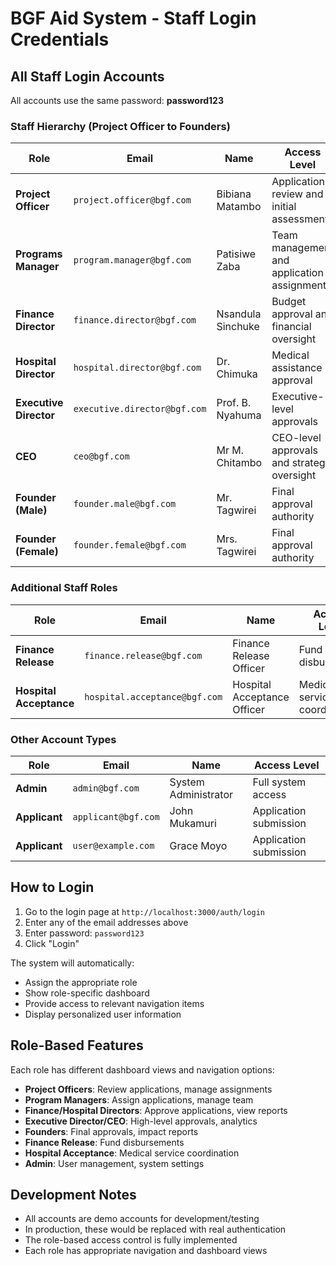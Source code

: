 # BGF Aid System - Staff Login Credentials

## All Staff Login Accounts

All accounts use the same password: **password123**

### Staff Hierarchy (Project Officer to Founders)

| Role | Email | Name | Access Level |
|------|-------|------|--------------|
| **Project Officer** | `project.officer@bgf.com` | Bibiana Matambo | Application review and initial assessment |
| **Programs Manager** | `program.manager@bgf.com` | Patisiwe Zaba | Team management and application assignment |
| **Finance Director** | `finance.director@bgf.com` | Nsandula Sinchuke | Budget approval and financial oversight |
| **Hospital Director** | `hospital.director@bgf.com` | Dr. Chimuka | Medical assistance approval |
| **Executive Director** | `executive.director@bgf.com` | Prof. B. Nyahuma | Executive-level approvals |
| **CEO** | `ceo@bgf.com` | Mr M. Chitambo | CEO-level approvals and strategic oversight |
| **Founder (Male)** | `founder.male@bgf.com` | Mr. Tagwirei | Final approval authority |
| **Founder (Female)** | `founder.female@bgf.com` | Mrs. Tagwirei | Final approval authority |

### Additional Staff Roles

| Role | Email | Name | Access Level |
|------|-------|------|--------------|
| **Finance Release** | `finance.release@bgf.com` | Finance Release Officer | Fund disbursement |
| **Hospital Acceptance** | `hospital.acceptance@bgf.com` | Hospital Acceptance Officer | Medical service coordination |

### Other Account Types

| Role | Email | Name | Access Level |
|------|-------|------|--------------|
| **Admin** | `admin@bgf.com` | System Administrator | Full system access |
| **Applicant** | `applicant@bgf.com` | John Mukamuri | Application submission |
| **Applicant** | `user@example.com` | Grace Moyo | Application submission |

## How to Login

1. Go to the login page at `http://localhost:3000/auth/login`
2. Enter any of the email addresses above
3. Enter password: `password123`
4. Click "Login"

The system will automatically:
- Assign the appropriate role
- Show role-specific dashboard
- Provide access to relevant navigation items
- Display personalized user information

## Role-Based Features

Each role has different dashboard views and navigation options:

- **Project Officers**: Review applications, manage assignments
- **Program Managers**: Assign applications, manage team
- **Finance/Hospital Directors**: Approve applications, view reports
- **Executive Director/CEO**: High-level approvals, analytics
- **Founders**: Final approvals, impact reports
- **Finance Release**: Fund disbursements
- **Hospital Acceptance**: Medical service coordination
- **Admin**: User management, system settings

## Development Notes

- All accounts are demo accounts for development/testing
- In production, these would be replaced with real authentication
- The role-based access control is fully implemented
- Each role has appropriate navigation and dashboard views
